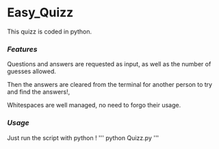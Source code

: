 # Easy_Quizz

This quizz is coded in python. 

### *Features*

Questions and answers are requested as input, as well as the number of guesses allowed.

Then the answers are cleared from the terminal for another person to try and find the answers!, 

Whitespaces are well managed, no need to forgo their usage.

### *Usage*

Just run the script with python ! 
'''
python Quizz.py
'''

